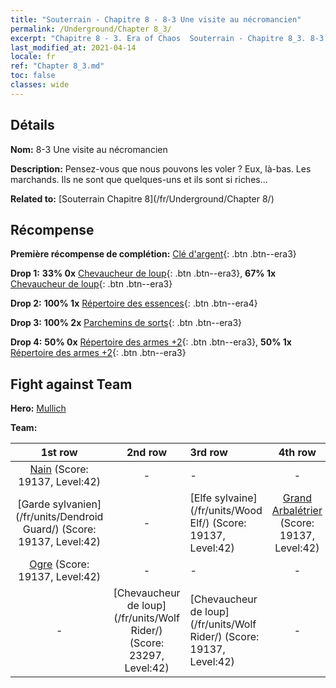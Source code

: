 ```yaml
---
title: "Souterrain - Chapitre 8 - 8-3 Une visite au nécromancien"
permalink: /Underground/Chapter 8_3/
excerpt: "Chapitre 8 - 3. Era of Chaos  Souterrain - Chapitre 8_3. 8-3 Une visite au nécromancien"
last_modified_at: 2021-04-14
locale: fr
ref: "Chapter 8_3.md"
toc: false
classes: wide
---
```


## Détails

 **Nom:** 8-3 Une visite au nécromancien

 **Description:** Pensez-vous que nous pouvons les voler ? Eux, là-bas. Les marchands. Ils ne sont que quelques-uns et ils sont si riches...

 **Related to:** [Souterrain Chapitre 8](/fr/Underground/Chapter 8/)

## Récompense

 **Première récompense de complétion:** [Clé d'argent](/fr/Items/con_693/){: .btn .btn--era3}

 **Drop 1:** **33% 0x** [Chevaucheur de loup](/fr/Items/unt_218/){: .btn .btn--era3}, **67% 1x** [Chevaucheur de loup](/fr/Items/unt_218/){: .btn .btn--era3}

 **Drop 2:** **100% 1x** [Répertoire des essences](/fr/Items/mat_39/){: .btn .btn--era4}

 **Drop 3:** **100% 2x** [Parchemins de sorts](/fr/Items/con_694/){: .btn .btn--era3}

 **Drop 4:** **50% 0x** [Répertoire des armes +2](/fr/Items/mat_32/){: .btn .btn--era3}, **50% 1x** [Répertoire des armes +2](/fr/Items/mat_32/){: .btn .btn--era3}


## Fight against Team
 **Hero:** [Mullich](/fr/heroes/Mullich/)

 **Team:**


  | 1st row | 2nd row | 3rd row | 4th row |
  |:----:|:----:|:----|:----:|
  | [Nain](/fr/units/Dwarf/) (Score: 19137, Level:42)  | - | - | - |
  | [Garde sylvanien](/fr/units/Dendroid Guard/) (Score: 19137, Level:42)  | - | [Elfe sylvaine](/fr/units/Wood Elf/) (Score: 19137, Level:42)  | [Grand Arbalétrier](/fr/units/Marksman/) (Score: 19137, Level:42)  |
  | [Ogre](/fr/units/Ogre/) (Score: 19137, Level:42)  | - | - | - |
  | - | [Chevaucheur de loup](/fr/units/Wolf Rider/) (Score: 23297, Level:42)  | [Chevaucheur de loup](/fr/units/Wolf Rider/) (Score: 19137, Level:42)  | - |


